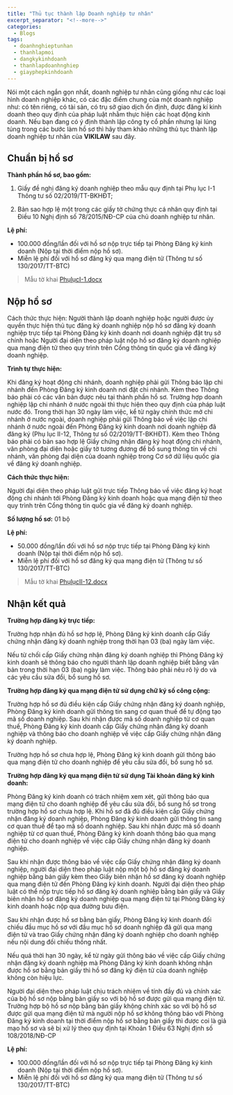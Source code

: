```yaml
---
title: "Thủ tục thành lập Doanh nghiệp tư nhân"
excerpt_separator: "<!--more-->"
categories:
  - Blogs
tags:
  - doanhnghieptunhan
  - thanhlapmoi
  - dangkykinhdoanh
  - thanhlapdoanhnghiep
  - giayphepkinhdoanh
---
```


Nói một cách ngắn gọn nhất, doanh nghiệp tư nhân cũng giống như các loại hình doanh nghiệp khác, có các đặc điểm chung của một doanh nghiệp như: có tên riêng, có tài sản, có trụ sở giao dịch ổn định, được đăng kí kinh doanh theo quy định của pháp luật nhằm thực hiện các hoạt động kinh doanh. Nếu bạn đang có ý định thành lập công ty cổ phần nhưng lại lúng túng trong các bước làm hồ sơ thì hãy tham khảo những thủ tục thành lập doanh nghiệp tư nhân của **VIKILAW** sau đây.

## Chuẩn bị hồ sơ

**Thành phần hồ sơ, bao gồm:**

1. Giấy đề nghị đăng ký doanh nghiệp theo mẫu quy định tại Phụ lục I-1 Thông tư số 02/2019/TT-BKHĐT;

2. Bản sao hợp lệ một trong các giấy tờ chứng thực cá nhân quy định tại Điều 10 Nghị định số 78/2015/NĐ-CP của chủ doanh nghiệp tư nhân.

**Lệ phí:**

+ 100.000 đồng/lần đối với hồ sơ nộp trực tiếp tại Phòng Đăng ký kinh doanh (Nộp tại thời điểm nộp hồ sơ).
+ Miễn lệ phí đối với hồ sơ đăng ký qua mạng điện tử
(Thông tư số 130/2017/TT-BTC)

>Mẫu tờ khai [PhụlụcI-1.docx](https://bit.ly/mau-to-khai-phu-luc-I1)

## Nộp hồ sơ

Cách thức thực hiện: Người thành lập doanh nghiệp hoặc người được ủy quyền thực hiện thủ tục đăng ký doanh nghiệp nộp hồ sơ đăng ký doanh nghiệp trực tiếp tại Phòng Đăng ký kinh doanh nơi doanh nghiệp đặt trụ sở chính hoặc Người đại diện theo pháp luật nộp hồ sơ đăng ký doanh nghiệp qua mạng điện tử theo quy trình trên Cổng thông tin quốc gia về đăng ký doanh nghiệp. 

**Trình tự thực hiện:**

Khi đăng ký hoạt động chi nhánh, doanh nghiệp phải gửi Thông báo lập chi nhánh đến Phòng Đăng ký kinh doanh nơi đặt chi nhánh. Kèm theo Thông báo phải có các văn bản được nêu tại thành phần hồ sơ.
Trường hợp doanh nghiệp lập chi nhánh ở nước ngoài thì thực hiện theo quy định của pháp luật nước đó. Trong thời hạn 30 ngày làm việc, kể từ ngày chính thức mở chi nhánh ở nước ngoài, doanh nghiệp phải gửi Thông báo về việc lập chi nhánh ở nước ngoài đến Phòng Đăng ký kinh doanh nơi doanh nghiệp đã đăng ký (Phụ lục II-12, Thông tư số 02/2019/TT-BKHĐT). Kèm theo Thông báo phải có bản sao hợp lệ Giấy chứng nhận đăng ký hoạt động chi nhánh, văn phòng đại diện hoặc giấy tờ tương đương để bổ sung thông tin về chi nhánh, văn phòng đại diện của doanh nghiệp trong Cơ sở dữ liệu quốc gia về đăng ký doanh nghiệp.

**Cách thức thực hiện:**

Người đại diện theo pháp luật gửi trực tiếp Thông báo về việc đăng ký hoạt động chi nhánh tới Phòng Đăng ký kinh doanh hoặc qua mạng điện tử theo quy trình trên Cổng thông tin quốc gia về đăng ký doanh nghiệp.

**Số lượng hồ sơ:** 01 bộ

**Lệ phí:**

+ 50.000 đồng/lần đối với hồ sơ nộp trực tiếp tại Phòng Đăng ký kinh doanh (Nộp tại thời điểm nộp hồ sơ).
+ Miễn lệ phí đối với hồ sơ đăng ký qua mạng điện tử
(Thông tư số 130/2017/TT-BTC)

>Mẫu tờ khai [PhụlụcII-12.docx](https://bit.ly/mau-to-khai-phu-luc-II12)

## Nhận kết quả

**Trường hợp đăng ký trực tiếp:**

Trường hợp nhận đủ hồ sơ hợp lệ, Phòng Đăng ký kinh doanh cấp Giấy chứng nhận đăng ký doanh nghiệp trong thời hạn 03 (ba) ngày làm việc.

Nếu từ chối cấp Giấy chứng nhận đăng ký doanh nghiệp thì Phòng Đăng ký kinh doanh sẽ thông báo cho người thành lập doanh nghiệp biết bằng văn bản trong thời hạn 03 (ba) ngày làm việc. Thông báo phải nêu rõ lý do và các yêu cầu sửa đổi, bổ sung hồ sơ.

**Trường hợp đăng ký qua mạng điện tử sử dụng chữ ký số công cộng:**

Trường hợp hồ sơ đủ điều kiện cấp Giấy chứng nhận đăng ký doanh nghiệp, Phòng Đăng ký kinh doanh gửi thông tin sang cơ quan thuế để tự động tạo mã số doanh nghiệp. Sau khi nhận được mã số doanh nghiệp từ cơ quan thuế, Phòng Đăng ký kinh doanh cấp Giấy chứng nhận đăng ký doanh nghiệp và thông báo cho doanh nghiệp về việc cấp Giấy chứng nhận đăng ký doanh nghiệp.

Trường hợp hồ sơ chưa hợp lệ, Phòng Đăng ký kinh doanh gửi thông báo qua mạng điện tử cho doanh nghiệp để yêu cầu sửa đổi, bổ sung hồ sơ.

**Trường hợp đăng ký qua mạng điện tử sử dụng Tài khoản đăng ký kinh doanh:**

Phòng Đăng ký kinh doanh có trách nhiệm xem xét, gửi thông báo qua mạng điện tử cho doanh nghiệp để yêu cầu sửa đổi, bổ sung hồ sơ trong trường hợp hồ sơ chưa hợp lệ. Khi hồ sơ đã đủ điều kiện cấp Giấy chứng nhận đăng ký doanh nghiệp, Phòng Đăng ký kinh doanh gửi thông tin sang cơ quan thuế để tạo mã số doanh nghiệp. Sau khi nhận được mã số doanh nghiệp từ cơ quan thuế, Phòng Đăng ký kinh doanh thông báo qua mạng điện tử cho doanh nghiệp về việc cấp Giấy chứng nhận đăng ký doanh nghiệp.

Sau khi nhận được thông báo về việc cấp Giấy chứng nhận đăng ký doanh nghiệp, người đại diện theo pháp luật nộp một bộ hồ sơ đăng ký doanh nghiệp bằng bản giấy kèm theo Giấy biên nhận hồ sơ đăng ký doanh nghiệp qua mạng điện tử đến Phòng Đăng ký kinh doanh. Người đại diện theo pháp luật có thể nộp trực tiếp hồ sơ đăng ký doanh nghiệp bằng bản giấy và Giấy biên nhận hồ sơ đăng ký doanh nghiệp qua mạng điện tử tại Phòng Đăng ký kinh doanh hoặc nộp qua đường bưu điện.

Sau khi nhận được hồ sơ bằng bản giấy, Phòng Đăng ký kinh doanh đối chiếu đầu mục hồ sơ với đầu mục hồ sơ doanh nghiệp đã gửi qua mạng điện tử và trao Giấy chứng nhận đăng ký doanh nghiệp cho doanh nghiệp nếu nội dung đối chiếu thống nhất.

Nếu quá thời hạn 30 ngày, kể từ ngày gửi thông báo về việc cấp Giấy chứng nhận đăng ký doanh nghiệp mà Phòng Đăng ký kinh doanh không nhận được hồ sơ bằng bản giấy thì hồ sơ đăng ký điện tử của doanh nghiệp không còn hiệu lực.

Người đại diện theo pháp luật chịu trách nhiệm về tính đầy đủ và chính xác của bộ hồ sơ nộp bằng bản giấy so với bộ hồ sơ được gửi qua mạng điện tử. Trường hợp bộ hồ sơ nộp bằng bản giấy không chính xác so với bộ hồ sơ được gửi qua mạng điện tử mà người nộp hồ sơ không thông báo với Phòng Đăng ký kinh doanh tại thời điểm nộp hồ sơ bằng bản giấy thì được coi là giả mạo hồ sơ và sẽ bị xử lý theo quy định tại Khoản 1 Điều 63 Nghị định số 108/2018/NĐ-CP

**Lệ phí:**

+ 100.000 đồng/lần đối với hồ sơ nộp trực tiếp tại Phòng Đăng ký kinh doanh (Nộp tại thời điểm nộp hồ sơ).
+ Miễn lệ phí đối với hồ sơ đăng ký qua mạng điện tử
(Thông tư số 130/2017/TT-BTC)

 